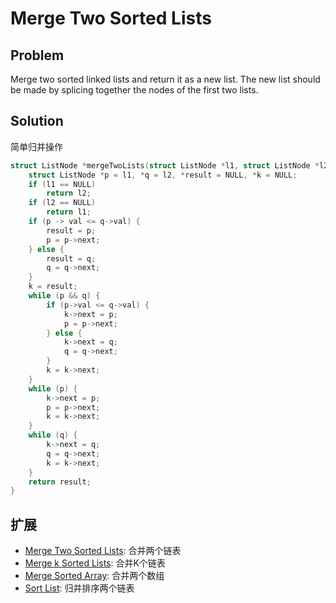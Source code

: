 # Merge Two Sorted Lists

## Problem
Merge two sorted linked lists and return it as a new list. The new list should be made by splicing together the nodes of the first two lists.

## Solution

简单归并操作

```c
struct ListNode *mergeTwoLists(struct ListNode *l1, struct ListNode *l2) {
	struct ListNode *p = l1, *q = l2, *result = NULL, *k = NULL;
	if (l1 == NULL)
		return l2;
	if (l2 == NULL)
		return l1;
	if (p -> val <= q->val) {
		result = p;
		p = p->next;
	} else {
		result = q;
		q = q->next;
	}
	k = result;
	while (p && q) {
		if (p->val <= q->val) {
			k->next = p;
			p = p->next;
		} else {
			k->next = q;
			q = q->next;
		}
		k = k->next;
	}
	while (p) {
		k->next = p;
		p = p->next;
		k = k->next;
	}
	while (q) {
		k->next = q;
		q = q->next;
		k = k->next;
	}
	return result;
}
```
## 扩展

* [Merge Two Sorted Lists](../MergeTwoSortedLists): 合并两个链表
* [Merge k Sorted Lists](../MergekSortedLists): 合并K个链表
* [Merge Sorted Array](../MergeSortedArray): 合并两个数组
* [Sort List](../SortList): 归并排序两个链表
